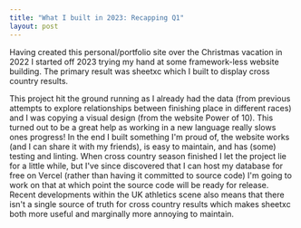 ```yaml
---
title: "What I built in 2023: Recapping Q1"
layout: post
---
```


Having created this personal/portfolio site over the Christmas vacation in 2022 I started off 2023 trying my hand at some framework-less website building. The primary result was sheetxc which I built to display cross country results.    

This project hit the ground running as I already had the data (from previous attempts to explore relationships between finishing place in different races) and I was copying a visual design (from the website Power of 10). This turned out to be a great help as working in a new language really slows ones progress! In the end I built something I'm proud of, the website works (and I can share it with my friends), is easy to maintain, and has (some) testing and linting. When cross country season finished I let the project lie for a little while, but I've since discovered that I can host my database for free on Vercel (rather than having it committed to source code) I'm going to work on that at which point the source code will be ready for release. Recent developments within the UK athletics scene also means that there isn't a single source of truth for cross country results which makes sheetxc both more useful and marginally more annoying to maintain.

